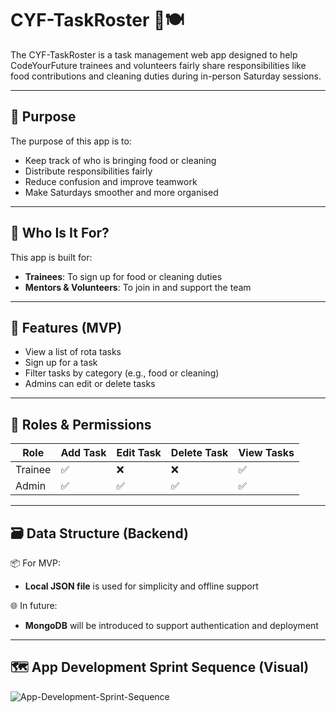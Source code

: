 # CYF-TaskRoster 🧹🍽️

The CYF-TaskRoster is a task management web app designed to help CodeYourFuture trainees and volunteers fairly share responsibilities like food contributions and cleaning duties during in-person Saturday sessions.

---

## 🧠 Purpose

The purpose of this app is to:
- Keep track of who is bringing food or cleaning
- Distribute responsibilities fairly
- Reduce confusion and improve teamwork
- Make Saturdays smoother and more organised

---

## 👤 Who Is It For?

This app is built for:
- **Trainees**: To sign up for food or cleaning duties
- **Mentors & Volunteers**: To join in and support the team

---

## 🚀 Features (MVP)

- View a list of rota tasks
- Sign up for a task
- Filter tasks by category (e.g., food or cleaning)
- Admins can edit or delete tasks

---

## 🔐 Roles & Permissions

| Role     | Add Task | Edit Task | Delete Task | View Tasks |
|----------|----------|-----------|-------------|------------|
| Trainee  | ✅       | ❌        | ❌          | ✅         |
| Admin    | ✅       | ✅        | ✅          | ✅         |

---

## 🗃️ Data Structure (Backend)

📦 For MVP:
- **Local JSON file** is used for simplicity and offline support

🌐 In future:
- **MongoDB** will be introduced to support authentication and deployment

---

## 🗺️ App Development Sprint Sequence (Visual)


![App-Development-Sprint-Sequence](https://github.com/user-attachments/assets/bc519902-b2c3-44d7-93d4-50032c1f75c5)


